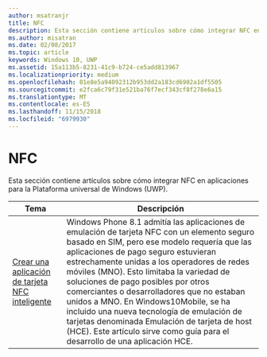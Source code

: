 ```yaml
---
author: msatranjr
title: NFC
description: Esta sección contiene artículos sobre cómo integrar NFC en aplicaciones para la Plataforma universal de Windows (UWP).
ms.author: misatran
ms.date: 02/08/2017
ms.topic: article
keywords: Windows 10, UWP
ms.assetid: 15a113b5-8231-41c9-b724-ce5add813967
ms.localizationpriority: medium
ms.openlocfilehash: 01e8e5a94092312b953dd2a183cd6902a1df5505
ms.sourcegitcommit: e2fca6c79f31e521ba76f7ecf343cf8f278e6a15
ms.translationtype: MT
ms.contentlocale: es-ES
ms.lasthandoff: 11/15/2018
ms.locfileid: "6979930"
---
```

# <a name="nfc"></a>NFC


Esta sección contiene artículos sobre cómo integrar NFC en aplicaciones para la Plataforma universal de Windows (UWP).

|Tema |Descripción|
|--------|------------------|
| [Crear una aplicación de tarjeta NFC inteligente](host-card-emulation.md)   | Windows Phone 8.1 admitía las aplicaciones de emulación de tarjeta NFC con un elemento seguro basado en SIM, pero ese modelo requería que las aplicaciones de pago seguro estuvieran estrechamente unidas a los operadores de redes móviles (MNO). Esto limitaba la variedad de soluciones de pago posibles por otros comerciantes o desarrolladores que no estaban unidos a MNO. En Windows10Mobile, se ha incluido una nueva tecnología de emulación de tarjetas denominada Emulación de tarjeta de host (HCE). Este artículo sirve como guía para el desarrollo de una aplicación HCE.   |